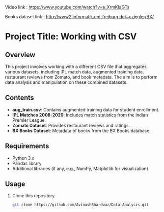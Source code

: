 Video link : https://www.youtube.com/watch?v=a_XrmKlaGTs

Books dataset link : http://www2.informatik.uni-freiburg.de/~cziegler/BX/

# Project Title: Working with CSV

## Overview
This project involves working with a different CSV file that aggregates various datasets, including IPL match data, augmented training data, restaurant reviews from Zomato, and book metadata. The aim is to perform data analysis and manipulation on these combined datasets.

## Contents
- **aug_train.csv**: Contains augmented training data for student enrollment.
- **IPL Matches 2008-2020**: Includes match statistics from the Indian Premier League.
- **Zomato Dataset**: Provides restaurant reviews and ratings.
- **BX Books Dataset**: Metadata of books from the BX Books database.

## Requirements
- Python 3.x
- Pandas library
- Additional libraries (if any, e.g., NumPy, Matplotlib for visualization)

## Usage
1. Clone this repository.
   ```bash
   git clone https://github.com/AvinashBhardwaz/Data-Analysis.git

